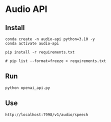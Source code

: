 # Audio API

## Install

```
conda create -n audio-api python=3.10 -y
conda activate audio-api
```

```
pip install -r requirements.txt

# pip list --format=freeze > requirements.txt
```

## Run

```
python openai_api.py
```

## Use

```
http://localhost:7998/v1/audio/speech
```